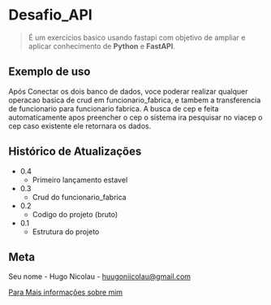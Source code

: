 # Desafio_API
> É um exercícios basico usando fastapi com objetivo de ampliar e aplicar conhecimento de **Python** e **FastAPI**.


## Exemplo de uso

Após Conectar os dois banco de dados, voce poderar realizar qualquer operacao basica de crud em funcionario_fabrica, e tambem a transferencia de funcionario para funcionario fabrica.
    A busca de cep e feita automaticamente apos preencher o cep o sistema ira pesquisar no viacep o cep caso existente ele retornara os dados.


## Histórico de Atualizações

* 0.4
    * Primeiro lançamento estavel
* 0.3
    * Crud do funcionario_fabrica
* 0.2
    * Codigo do projeto (bruto)
* 0.1
    * Estrutura do projeto


## Meta

Seu nome - Hugo Nicolau - huugoniicolau@gmail.com

[Para Mais informações sobre mim](https://hugonicolauu.github.io)
